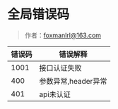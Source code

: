 # 全局错误码

> 作者：foxmanlrl@163.com

| 错误码  | 错误解释  |
| ------------ | ------------ |
|  1001 |  接口认证失败 |
|  400 | 参数异常,header异常  |
|  401 | api未认证  |